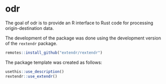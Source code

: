 
<!-- README.md is generated from README.Rmd. Please edit that file -->

# odr

<!-- badges: start -->
<!-- badges: end -->

The goal of odr is to provide an R interface to Rust code for processing
origin-destination data.

The development of the package was done using the development version of
the `rextendr` package.

``` r
remotes::install_github("extendr/rextendr")
```

The package template was created as follows:

``` r
usethis::use_description()
rextendr::use_extendr()
```

